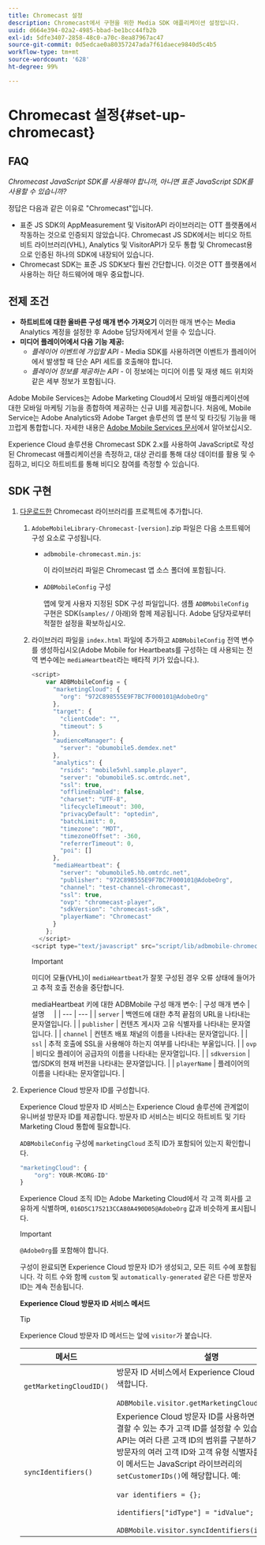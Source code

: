 ```yaml
---
title: Chromecast 설정
description: Chromecast에서 구현을 위한 Media SDK 애플리케이션 설정입니다.
uuid: d664e394-02a2-4985-bbad-be1bcc44fb2b
exl-id: 5dfe3407-2858-48c0-a70c-8ea87967ac47
source-git-commit: 0d5edcae0a80357247ada7f61daece9840d5c4b5
workflow-type: tm+mt
source-wordcount: '628'
ht-degree: 99%

---
```


# Chromecast 설정{#set-up-chromecast}

## FAQ

_Chromecast JavaScript SDK를 사용해야 합니까, 아니면 표준 JavaScript SDK를 사용할 수 있습니까?_

정답은 다음과 같은 이유로 &quot;Chromecast&quot;입니다.
* 표준 JS SDK의 AppMeasurement 및 VisitorAPI 라이브러리는 OTT 플랫폼에서 작동하는 것으로 인증되지 않았습니다. Chromecast JS SDK에서는 비디오 하트비트 라이브러리(VHL), Analytics 및 VisitorAPI가 모두 통합 및 Chromecast용으로 인증된 하나의 SDK에 내장되어 있습니다.
* Chromecast SDK는 표준 JS SDK보다 훨씬 간단합니다. 이것은 OTT 플랫폼에서 사용하는 하단 하드웨어에 매우 중요합니다.

## 전제 조건

* **하트비트에 대한 올바른 구성 매개 변수 가져오기**
이러한 매개 변수는 Media Analytics 계정을 설정한 후 Adobe 담당자에게서 얻을 수 있습니다.
* **미디어 플레이어에서 다음 기능 제공:**
   * *플레이어 이벤트에 가입할 API* - Media SDK를 사용하려면 이벤트가 플레이어에서 발생할 때 단순 API 세트를 호출해야 합니다.
   * *플레이어 정보를 제공하는 API* - 이 정보에는 미디어 이름 및 재생 헤드 위치와 같은 세부 정보가 포함됩니다.

Adobe Mobile Services는 Adobe Marketing Cloud에서 모바일 애플리케이션에 대한 모바일 마케팅 기능을 종합하여 제공하는 신규 UI를 제공합니다. 처음에, Mobile Service는 Adobe Analytics와 Adobe Target 솔루션의 앱 분석 및 타깃팅 기능을 매끄럽게 통합합니다. 자세한 내용은 [Adobe Mobile Services 문서](https://experienceleague.adobe.com/docs/mobile-services/using/home.html)에서 알아보십시오.

Experience Cloud 솔루션용 Chromecast SDK 2.x를 사용하여 JavaScript로 작성된 Chromecast 애플리케이션을 측정하고, 대상 관리를 통해 대상 데이터를 활용 및 수집하고, 비디오 하트비트를 통해 비디오 참여를 측정할 수 있습니다.

## SDK 구현

1. [다운로드한](/help/sdk-implement/download-sdks.md#download-2x-sdks) Chromecast 라이브러리를 프로젝트에 추가합니다.

   1. `AdobeMobileLibrary-Chromecast-[version]`.zip 파일은 다음 소프트웨어 구성 요소로 구성됩니다.

      * `adbmobile-chromecast.min.js`:

         이 라이브러리 파일은 Chromecast 앱 소스 폴더에 포함됩니다.

      * `ADBMobileConfig` 구성

         앱에 맞게 사용자 지정된 SDK 구성 파일입니다. 샘플 `ADBMobileConfig` 구현은 SDK(`samples/` / 아래)와 함께 제공됩니다. Adobe 담당자로부터 적절한 설정을 확보하십시오.
   1. 라이브러리 파일을 `index.html` 파일에 추가하고 `ADBMobileConfig` 전역 변수를 생성하십시오(Adobe Mobile for Heartbeats를 구성하는 데 사용되는 전역 변수에는 `mediaHeartbeat`라는 배타적 키가 있습니다.).

      ```js
      <script>
          var ADBMobileConfig = {
            "marketingCloud": {
              "org": "972C898555E9F7BC7F000101@AdobeOrg"
            },
            "target": {
              "clientCode": "",
              "timeout": 5
            },
            "audienceManager": {
              "server": "obumobile5.demdex.net"
            },
            "analytics": {
              "rsids": "mobile5vhl.sample.player",
              "server": "obumobile5.sc.omtrdc.net",
              "ssl": true,
              "offlineEnabled": false,
              "charset": "UTF-8",
              "lifecycleTimeout": 300,
              "privacyDefault": "optedin",
              "batchLimit": 0,
              "timezone": "MDT",
              "timezoneOffset": -360,
              "referrerTimeout": 0,
              "poi": []
            },
            "mediaHeartbeat": {
              "server": "obumobile5.hb.omtrdc.net",
              "publisher": "972C898555E9F7BC7F000101@AdobeOrg",
              "channel": "test-channel-chromecast",
              "ssl": true,
              "ovp": "chromecast-player",
              "sdkVersion": "chromecast-sdk",
              "playerName": "Chromecast"
            }
          };
        </script>
      <script type="text/javascript" src="script/lib/adbmobile-chromecast.min.js"></script>
      ```

      >[!IMPORTANT]
      >
      >미디어 모듈(VHL)이 `mediaHeartbeat`가 잘못 구성된 경우 오류 상태에 들어가고 추적 호출 전송을 중단합니다.

      mediaHeartbeat 키에 대한 ADBMobile 구성 매개 변수:
   | 구성 매개 변수 | 설명     |
   | --- | --- |
   | `server` | 백엔드에 대한 추적 끝점의 URL을 나타내는 문자열입니다. |
   | `publisher` | 컨텐츠 게시자 고유 식별자를 나타내는 문자열입니다. |
   | `channel` | 컨텐츠 배포 채널의 이름을 나타내는 문자열입니다. |
   | `ssl` | 추적 호출에 SSL을 사용해야 하는지 여부를 나타내는 부울입니다. |
   | `ovp` | 비디오 플레이어 공급자의 이름을 나타내는 문자열입니다. |
   | `sdkversion` | 앱/SDK의 현재 버전을 나타내는 문자열입니다. |
   | `playerName` | 플레이어의 이름을 나타내는 문자열입니다. |


1. Experience Cloud 방문자 ID를 구성합니다.

   Experience Cloud 방문자 ID 서비스는 Experience Cloud 솔루션에 관계없이 유니버설 방문자 ID를 제공합니다. 방문자 ID 서비스는 비디오 하트비트 및 기타 Marketing Cloud 통합에 필요합니다.

   `ADBMobileConfig` 구성에 `marketingCloud` 조직 ID가 포함되어 있는지 확인합니다.

   ```js
   "marketingCloud": {
       "org": YOUR-MCORG-ID"
   }
   ```

   Experience Cloud 조직 ID는 Adobe Marketing Cloud에서 각 고객 회사를 고유하게 식별하며, `016D5C175213CCA80A490D05@AdobeOrg` 값과 비슷하게 표시됩니다.

   >[!IMPORTANT]
   >
   >`@AdobeOrg`를 포함해야 합니다. 

   구성이 완료되면 Experience Cloud 방문자 ID가 생성되고, 모든 히트 수에 포함됩니다. 각 히트 수와 함께 `custom` 및 `automatically-generated` 같은 다른 방문자 ID는 계속 전송됩니다.

   **Experience Cloud 방문자 ID 서비스 메서드**

   >[!TIP]
   >
   >Experience Cloud 방문자 ID 메서드는 앞에 `visitor`가 붙습니다.

   | 메서드 | 설명 |
   | --- | --- |
   | `getMarketingCloudID()` | 방문자 ID 서비스에서 Experience Cloud 방문자 ID를 검색합니다.  <br/><br/>`ADBMobile.visitor.getMarketingCloudID();` |
   | `syncIdentifiers()` | Experience Cloud 방문자 ID를 사용하면 각 방문자와 연결할 수 있는 추가 고객 ID를 설정할 수 있습니다. 방문자 API는 여러 다른 고객 ID의 범위를 구분하기 위해 동일한 방문자의 여러 고객 ID와 고객 유형 식별자를 허용합니다. 이 메서드는 JavaScript 라이브러리의 `setCustomerIDs()`에 해당합니다.  예: <br/><br/>`var identifiers = {};` <br/><br/>`identifiers["idType"] = "idValue";` <br/><br/>`ADBMobile.visitor.syncIdentifiers(identifiers);` |



<!--   **Postbacks -** For more information about configuring postbacks, see [Configure Postbacks.](https://experienceleague.adobe.com/docs/mobile-services/using/manage-app-settings-ug/configuring-app/signals.html) -->
